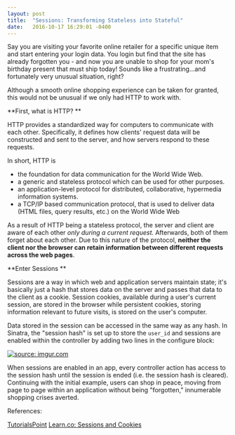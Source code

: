 ```yaml
---
layout: post
title:  "Sessions: Transforming Stateless into Stateful"
date:   2016-10-17 16:29:01 -0400
---
```



Say you are visiting your favorite online retailer for a specific unique item and start entering your login data. You login but find that the site has already forgotten you - and now you are unable to shop for your mom's birthday present that must ship today! Sounds like a frustrating...and fortunately very unusual situation, right? 

Although a smooth online shopping experience can be taken for granted, this would not be unusual if we only had HTTP to work with.

**First, what is HTTP? **

HTTP provides a standardized way for computers to communicate with each other. Specifically, it defines how clients' request data will be constructed and sent to the server, and how servers respond to these requests.

In short, HTTP is

* the foundation for data communication for the World Wide Web. 
* a generic and stateless protocol which can be used for other purposes.
* an application-level protocol for distributed, collaborative, hypermedia information systems. 
* a TCP/IP based communication protocol, that is used to deliver data (HTML files, query results, etc.) on the World Wide Web

As a result of HTTP being a stateless protocol, the server and client are aware of each other *only during a current request.* Afterwards, both of them forget about each other. Due to this nature of the protocol, **neither the client nor the browser can retain information between different requests across the web pages**.

**Enter Sessions **

Sessions are a way in which web and application servers maintain state; it's basically just a hash that stores data on the server and passes that data to the client as a cookie. Session cookies, available during a user's current session, are stored in the browser while persistent cookies, storing information relevant to future visits, is stored on the user's computer. 

Data stored in the session can be accessed in the same way as any hash. In Sinatra, the "session hash" is set up to store the `user_id` and sessions are enabled within the controller by adding two lines in the configure block:

<a href="http://imgur.com/LOmh7Ps"><img src="http://i.imgur.com/LOmh7Ps.png?1" title="source: imgur.com" /></a>

When sessions are enabled in an app, every controller action has access to the session hash until the session is ended (i.e. the session hash is cleared). Continuing with the initial example, users can shop in peace, moving from page to page within an application without being "forgotten," innumerable shopping crises averted.


References:

[TutorialsPoint](http://www.tutorialspoint.com/http/)
[Learn.co: Sessions and Cookies](https://learn.co/tracks/full-stack-web-development/sinatra/sessions/sessions-and-cookies)
